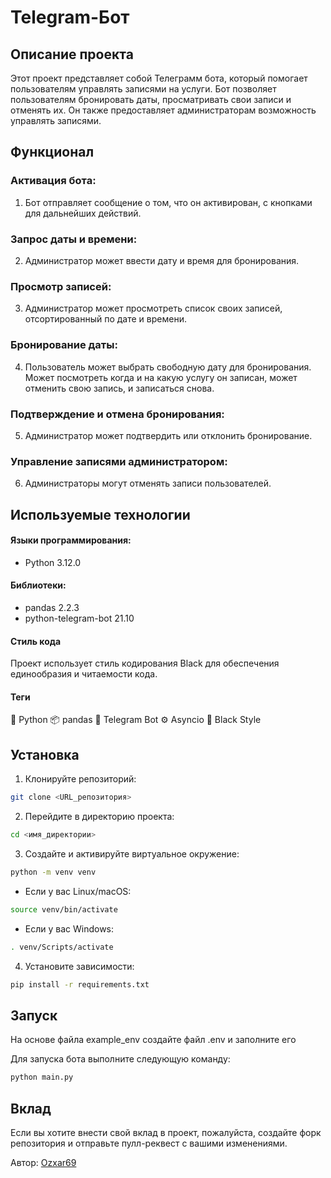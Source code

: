 # Telegram-Бот

## Описание проекта

Этот проект представляет собой Телеграмм бота, который помогает пользователям управлять записями на услуги. Бот позволяет пользователям бронировать даты, просматривать свои записи и отменять их. Он также предоставляет администраторам возможность управлять записями.


## Функционал


### Активация бота:
1. Бот отправляет сообщение о том, что он активирован, с кнопками для дальнейших действий.
### Запрос даты и времени:
2. Администратор может ввести дату и время для бронирования.
### Просмотр записей:
3. Администратор может просмотреть список своих записей, отсортированный по дате и времени.
### Бронирование даты:
4. Пользователь может выбрать свободную дату для бронирования. Может посмотреть когда и на какую услугу он записан, может отменить свою запись, и записаться снова.
### Подтверждение и отмена бронирования:
5. Администратор может подтвердить или отклонить бронирование.
### Управление записями администратором:
6. Администраторы могут отменять записи пользователей.

## Используемые технологии
#### Языки программирования:
* Python 3.12.0
#### Библиотеки:
* pandas 2.2.3
* python-telegram-bot 21.10
#### Стиль кода
Проект использует стиль кодирования Black для обеспечения единообразия и читаемости кода.
#### Теги
🐍 Python
📦 pandas
📱 Telegram Bot
⚙️ Asyncio
🎨 Black Style

## Установка

1. Клонируйте репозиторий:
``` bash
git clone <URL_репозитория>
```
2. Перейдите в директорию проекта:
``` bash
cd <имя_директории>
```
3. Создайте и активируйте виртуальное окружение:
``` bash
python -m venv venv 
``` 
* Если у вас Linux/macOS:
``` bash
source venv/bin/activate
```
* Если у вас Windows:
``` bash
. venv/Scripts/activate 
```
4. Установите зависимости:
``` bash
pip install -r requirements.txt
```
## Запуск
На основе файла example_env создайте файл .env и заполните его

Для запуска бота выполните следующую команду:
``` bash
python main.py
```

## Вклад
Если вы хотите внести свой вклад в проект, пожалуйста, создайте форк репозитория и отправьте пулл-реквест с вашими изменениями.

Автор: [Ozxar69](https://github.com/Ozxar69)